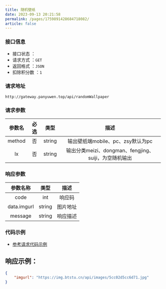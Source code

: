 ```yaml
---
title: 随机壁纸
date: 2023-09-13 20:21:58
permalink: /pages/1759891428684718082/
article: false
---
```



### 接口信息

- 接口状态 ： <Badge text="正常"/>
- 请求方式 ：`GET`
- 返回格式 ：`JSON`
- 扣除积分数 ：`1`

### 请求地址
```shell
http://gateway.panyuwen.top/api/randomWallpaper
```

### 请求参数

| 参数名 | 必选 | 类型 |                   描述                    |
|:---:|:---:|:---:|:---------------------------------------:|
|   method   |  否  |  string  |         输出壁纸端mobile、pc、zsy默认为pc         |
|   lx   |  否  |  string  | 输出分类meizi、dongman、fengjing、suiji，为空随机输出 |

### 响应参数

|  参数名称   |  类型  |   描述   |
|:----------:|:------:|:---------:|
|    code     |  int   |  响应码  |
| data.imgurl | string | 图片地址 |
|   message   | string | 响应描述 |

### 代码示例

- [参考请求代码示例](/pages/1705234447153963011/)

## 响应示例：

```json
{
	"imgurl": "https://img.btstu.cn/api/images/5cc02d5cc6d71.jpg"
}
```

